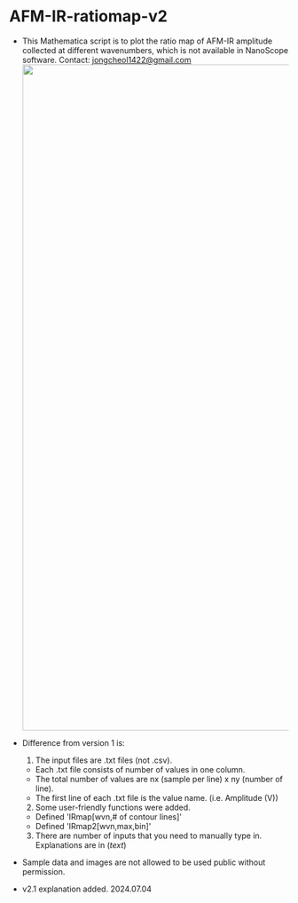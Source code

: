 # AFM-IR-ratiomap-v2
* This Mathematica script is to plot the ratio map of AFM-IR amplitude collected at different wavenumbers, which is not available in NanoScope software. Contact: jongcheol1422@gmail.com
<img src="https://github.com/JasonL1422/AFM-IR-ratiomap-v2/blob/main/v2.1_uploaded/v2.1_example22.png" width="1200"/> </a>
* Difference from version 1 is:
  1. The input files are .txt files (not .csv). 
   - Each .txt file consists of number of values in one column.
   - The total number of values are nx (sample per line) x ny (number of line).
   - The first line of each .txt file is the value name. (i.e. Amplitude (V))
     
  2. Some user-friendly functions were added.
   - Defined 'IRmap[wvn,# of contour lines]'
   - Defined 'IRmap2[wvn,max,bin]'
     
  3. There are number of inputs that you need to manually type in. Explanations are in (*text*)

* Sample data and images are not allowed to be used public without permission.
* v2.1 explanation added. 2024.07.04


